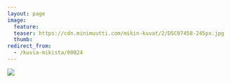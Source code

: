 ```yaml
---
layout: page
image:
  feature:
  teaser: https://cdn.minimuutti.com/mikin-kuvat/2/DSC07458-245px.jpg
  thumb:
redirect_from:
  - /kuvia-mikista/00024
---
```


![](https://cdn.minimuutti.com/mikin-kuvat/2/DSC07458-800px.jpg)
